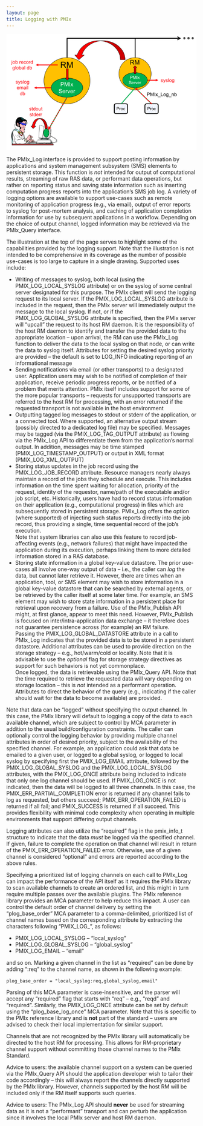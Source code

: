 ```yaml
---
layout: page
title: Logging with PMIx
---
```


![Logging Fig](/images/logging.png 'Logging Fig')

The PMIx\_Log interface is provided to support posting information by
applications and system management subsystem (SMS) elements to
persistent storage. This function is *not* intended for output of
computational results, streaming of raw RAS data, or performant data
operations, but rather on reporting status and saving state information
such as inserting computation progress reports into the application’s
SMS job log. A variety of logging options are available to support
use-cases such as remote monitoring of application progress (e.g., via
email), output of error reports to syslog for post-mortem analysis, and
caching of application completion information for use by subsequent
applications in a workflow. Depending on the choice of output channel,
logged information may be retrieved via the PMIx\_Query interface.

The illustration at the top of the page serves to highlight some of the
capabilities provided by the logging support. Note that the illustration
is not intended to be comprehensive in its coverage as the number of
possible use-cases is too large to capture in a single drawing.
Supported uses include:

-   Writing of messages to syslog, both local (using the
    PMIX\_LOG\_LOCAL\_SYSLOG attribute) or on the syslog of some central
    server designated for this purpose. The PMIx client will send the
    logging request to its local server. If the PMIX\_LOG\_LOCAL\_SYSLOG
    attribute is included in the request, then the PMIx server will
    immediately output the message to the local syslog. If not, or if
    the PMIX\_LOG\_GLOBAL\_SYSLOG attribute is specified, then the PMIx
    server will “upcall” the request to its host RM daemon. It is the
    responsibility of the host RM daemon to identify and transfer the
    provided data to the appropriate location – upon arrival, the RM can
    use the PMIx\_Log function to deliver the data to the local syslog
    on that node, or can write the data to syslog itself. Attributes for
    setting the desired syslog priority are provided – the default is
    set to LOG\_INFO indicating reporting of an informational message
-   Sending notifications via email (or other transports) to a
    designated user. Application users may wish to be notified of
    completion of their application, receive periodic progress reports,
    or be notified of a problem that merits attention. PMIx itself
    includes support for some of the more popular transports – requests
    for unsupported transports are referred to the host RM for
    processing, with an error returned if the requested transport is not
    available in the host environment
-   Outputting tagged log messages to stdout or stderr of the
    application, or a connected tool. Where supported, an alternative
    output stream (possibly directed to a dedicated log file) may be
    specified. Messages may be tagged (via the PMIX\_LOG\_TAG\_OUTPUT
    attribute) as flowing via the PMIx\_Log API to differentiate them
    from the application’s normal output. In addition, messages may be
    time stamped (PMIX\_LOG\_TIMESTAMP\_OUTPUT) or output in XML format
    (PMIX\_LOG\_XML\_OUTPUT)
-   Storing status updates in the job record using the
    PMIX\_LOG\_JOB\_RECORD attribute. Resource managers nearly always
    maintain a record of the jobs they schedule and execute. This
    includes information on the time spent waiting for allocation,
    priority of the request, identity of the requestor, name/path of the
    executable and/or job script, etc. Historically, users have had to
    record status information on their application (e.g., computational
    progress) in files which are subsequently stored in persistent
    storage. PMIx\_Log offers the option (where supported) of injecting
    such status reports directly into the job record, thus providing a
    single, time sequential record of the job’s execution.  
    Note that system libraries can also use this feature to record
    job-affecting events (e.g., network failures) that might have
    impacted the application during its execution, perhaps linking them
    to more detailed information stored in a RAS database.
-   Storing state information in a global key-value datastore. The prior
    use-cases all involve one-way output of data – i.e., the caller can
    *log* the data, but cannot later retrieve it. However, there are
    times when an application, tool, or SMS element may wish to store
    information in a global key-value datastore that can be searched by
    external agents, or be retrieved by the caller itself at some later
    time. For example, an SMS element may wish to store state
    information in a persistent place for retrieval upon recovery from a
    failure. Use of the PMIx\_Publish API might, at first glance, appear
    to meet this need. However, PMIx\_Publish is focused on
    inter/intra-application data exchange – it therefore does not
    guarantee persistence across (for example) an RM failure.  
    Passing the PMIX\_LOG\_GLOBAL\_DATASTORE attribute in a call to
    PMIx\_Log indicates that the provided data is to be stored in a
    persistent datastore. Additional attributes can be used to provide
    direction on the storage strategy – e.g., hot/warm/cold or locality.
    Note that it is advisable to use the *optional* flag for storage
    strategy directives as support for such behaviors is not yet
    commonplace.  
    Once logged, the data is retrievable using the PMIx\_Query API. Note
    that the time required to retrieve the requested data will vary
    depending on storage location – this is *not* intended as a
    performant operation. Attributes to direct the behavior of the query
    (e.g., indicating if the caller should wait for the data to become
    available) are provided.

Note that data can be “logged” without specifying the output channel. In
this case, the PMIx library will default to logging a copy of the data
to each available channel, which are subject to control by MCA parameter
in addition to the usual build/configuration constraints. The caller can
optionally control the logging behavior by providing multiple channel
attributes in order of desired priority, subject to the availability of
the specified channel. For example, an application could ask that data
be emailed to a given user, or logged to a global syslog, or logged to
local syslog by specifying first the PMIX\_LOG\_EMAIL attribute,
followed by the PMIX\_LOG\_GLOBAL\_SYSLOG and the
PMIX\_LOG\_LOCAL\_SYSLOG attributes, with the PMIX\_LOG\_ONCE attribute
being included to indicate that only one log channel should be used. If
PMIX\_LOG\_ONCE is not indicated, then the data will be logged to all
three channels. In this case, the PMIX\_ERR\_PARTIAL\_COMPLETION error
is returned if any channel fails to log as requested, but others
succeed; PMIX\_ERR\_OPERATION\_FAILED is returned if all fail; and
PMIX\_SUCCESS is returned if all succeed. This provides flexibility with
minimal code complexity when operating in multiple environments that
support differing output channels.

Logging attributes can also utilize the “required” flag in the
pmix\_info\_t structure to indicate that the data *must* be logged via
the specified channel. If given, failure to complete the operation on
that channel will result in return of the PMIX\_ERR\_OPERATION\_FAILED
error. Otherwise, use of a given channel is considered “optional” and
errors are reported according to the above rules.

Specifying a prioritized list of logging channels on each call to
PMIx\_Log can impact the performance of the API itself as it requires
the PMIx library to scan available channels to create an ordered list,
and this might in turn require multiple passes over the available
plugins. The PMIx reference library provides an MCA parameter to help
reduce this impact. A user can control the default order of channel
delivery by setting the “plog\_base\_order” MCA parameter to a
comma-delimited, prioritized list of channel names based on the
corresponding attribute by extracting the characters following
“PMIX\_LOG\_”, as follows:

-   PMIX\_LOG\_LOCAL\_SYSLOG – “local\_syslog”
-   PMIX\_LOG\_GLOBAL\_SYSLOG – “global\_syslog”
-   PMIX\_LOG\_EMAIL – “email”

and so on. Marking a given channel in the list as “required” can be done
by adding “:req” to the channel name, as shown in the following example:

    plog_base_order = "local_syslog:req,global_syslog,email"

Parsing of this MCA parameter is case-insensitive, and the parser will
accept any “required” flag that starts with “req” – e.g., “reqd” and
“required”. Similarly, the PMIX\_LOG\_ONCE attribute can be set by
default using the “plog\_base\_log\_once” MCA parameter. Note that this
is specific to the PMIx reference library and is **not** part of the
standard – users are advised to check their local implementation for
similar support.

Channels that are not recognized by the PMIx library will automatically
be directed to the host RM for processing. This allows for
RM-proprietary channel support without committing those channel names to
the PMIx Standard.

Advice to users: the available channel support on a system can be
queried via the PMIx\_Query API should the application developer wish to
tailor their code accordingly – this will always report the channels
directly supported by the PMIx library. However, channels supported by
the host RM will be included only if the RM itself supports such
queries.

Advice to users: The PMIx\_Log API should **never** be used for
streaming data as it is not a “performant” transport and can perturb the
application since it involves the local PMIx server and host RM daemon.

